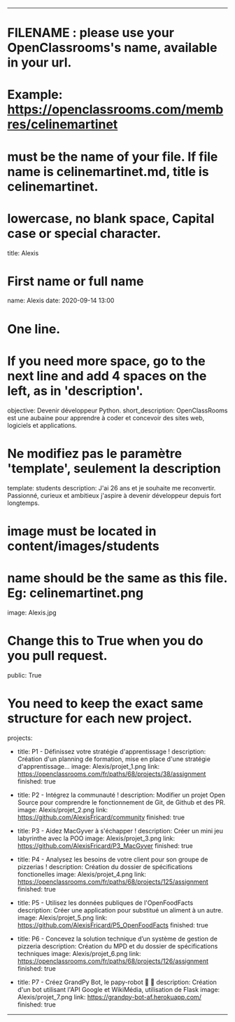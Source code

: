 ---

# FILENAME : please use your OpenClassrooms's name, available in your url.
# Example: https://openclassrooms.com/membres/celinemartinet
# must be the name of your file. If file name is celinemartinet.md, title is celinemartinet.
# lowercase, no blank space, Capital case or special character.
title: Alexis

# First name or full name
name: Alexis
date: 2020-09-14 13:00

# One line.
# If you need more space, go to the next line and add 4 spaces on the left, as in 'description'.
objective: Devenir développeur Python.
short_description: OpenClassRooms est une aubaine pour apprendre à coder et concevoir des sites web, logiciels et applications.

# Ne modifiez pas le paramètre 'template', seulement la description
template: students
description:
    J'ai 26 ans et je souhaite me reconvertir. Passionné, curieux et ambitieux 
    j'aspire à devenir développeur depuis fort longtemps. 
# image must be located in content/images/students
# name should be the same as this file. Eg: celinemartinet.png
image: Alexis.jpg

# Change this to True when you do you pull request.
public: True

# You need to keep the exact same structure for each new project.
projects:
  - title: P1 - Définissez votre stratégie d'apprentissage !
    description: Création d'un planning de formation, mise en place d'une stratégie d'apprentissage... 
    image: Alexis/projet_1.png
    link: https://openclassrooms.com/fr/paths/68/projects/38/assignment
    finished: true

  - title: P2 - Intégrez la communauté !
    description: Modifier un projet Open Source pour comprendre le fonctionnement de Git, de Github et des PR. 
    image: Alexis/projet_2.png
    link: https://github.com/AlexisFricard/community
    finished: true

  - title: P3 - Aidez MacGyver à s'échapper !
    description: Créer un mini jeu labyrinthe avec la POO
    image: Alexis/projet_3.png
    link: https://github.com/AlexisFricard/P3_MacGyver
    finished: true

  - title: P4 - Analysez les besoins de votre client pour son groupe de pizzerias !
    description: Création du dossier de spécifications fonctionelles 
    image: Alexis/projet_4.png
    link: https://openclassrooms.com/fr/paths/68/projects/125/assignment
    finished: true

  - title: P5 - Utilisez les données publiques de l'OpenFoodFacts
    description: Créer une application pour substitué un aliment à un autre.
    image: Alexis/projet_5.png
    link: https://github.com/AlexisFricard/P5_OpenFoodFacts
    finished: true

  - title: P6 - Concevez la solution technique d’un système de gestion de pizzeria
    description: Création du MPD et du dossier de spécifications techniques
    image: Alexis/projet_6.png
    link: https://openclassrooms.com/fr/paths/68/projects/126/assignment
    finished: true

  - title: P7 - Créez GrandPy Bot, le papy-robot 🤖 👴
    description: Création d'un bot utilisant l'API Google et WikiMédia, utilisation de Flask
    image: Alexis/projet_7.png
    link: https://grandpy-bot-af.herokuapp.com/
    finished: true
---